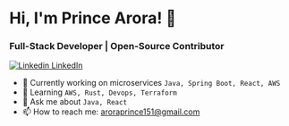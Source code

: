 # Hi, I'm Prince Arora! 👋

### Full-Stack Developer | Open-Source Contributor

[![Linkedin](https://i.sstatic.net/gVE0j.png) LinkedIn](https://www.linkedin.com/in/prince-arora-27809179/)

- 🔭 Currently working on microservices `Java, Spring Boot, React, AWS`
- 🌱 Learning `AWS, Rust, Devops, Terraform`
- 💬 Ask me about `Java, React`
- 📫 How to reach me: aroraprince151@gmail.com

